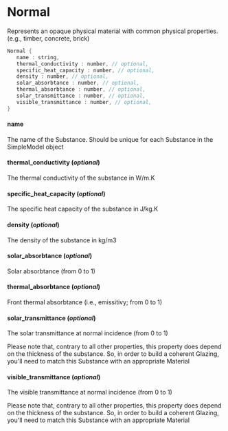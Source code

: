 # Normal

  Represents an opaque physical material
  with common physical properties. (e.g.,
  timber, concrete, brick)


```rs
Normal {
   name : string,
   thermal_conductivity : number, // optional,
   specific_heat_capacity : number, // optional,
   density : number, // optional,
   solar_absorbtance : number, // optional,
   thermal_absorbtance : number, // optional,
   solar_transmittance : number, // optional,
   visible_transmittance : number, // optional,
}
```



#### name

  The name of the Substance. Should be unique for each
  Substance in the SimpleModel object    




#### thermal_conductivity (*optional*)

  The thermal conductivity of the substance in W/m.K




#### specific_heat_capacity (*optional*)

  The specific heat capacity of the substance in J/kg.K




#### density (*optional*)

  The density of the substance in kg/m3




#### solar_absorbtance (*optional*)

  Solar absorbtance (from 0 to 1)




#### thermal_absorbtance (*optional*)

  Front thermal absorbtance (i.e., emissitivy; from 0 to 1)




#### solar_transmittance (*optional*)

  The solar transmittance at normal incidence (from 0 to 1)
 
  Please note that, contrary to all other properties, this property
  does depend on the thickness of the substance. So, in order
  to build a coherent Glazing, you\'ll need to match this Substance
  with an appropriate Material




#### visible_transmittance (*optional*)

  The visible transmittance at normal incidence (from 0 to 1)
 
  Please note that, contrary to all other properties, this property
  does depend on the thickness of the substance. So, in order
  to build a coherent Glazing, you\'ll need to match this Substance
  with an appropriate Material




